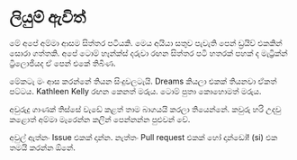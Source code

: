 # ලියුම් ඇවිත්

මේ අපේ අම්මා ආසම සිත්තර පටියකි. මෙය අයියා සතුව පැවැති පෙන් ඩ්‍රයිව් එකකින් සොරා ගත්තකි. අපේ ටොම් හෑන්ක්ස් දරුවා රඟන සිත්තර පටි හතරක් පහක් ද මැට්‍රික්න් ට්‍රිලොජියද ඒ පෙන් එකේ තිබිණ.  

මේකටැ මං ආස කරන්නේ තියන සිංදුවලටැයි. Dreams කියලා එකක් තියනවා ඒකත් පට්ටය. Kathleen Kelly රඟන කෙනත් මරුය. ටොම් පුතා කොහොමත් මරුය.

අවුරුදු ගාණක් තිස්සේ වැඩේ කළත් තාම බාගයයි කරලා තියෙන්නේ. කවුරු හරි උදවු කළොත් අම්මා මැරෙන්න කලින් පෙන්නන්න පුළුවන් වේ.

අවුල් ඇත්නං Issue එකක් දාන්න. නැත්තං Pull request එකක් හෝ දාන්ඩෝ! (si) එක තමයි කරන්න ඕනේ.